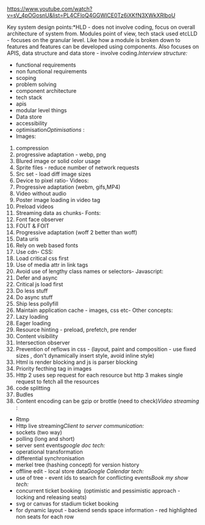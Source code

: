 

https://www.youtube.com/watch?v=sV_4pOGosnU&list=PL4CFloQ4GGWICE0Tz6iXKfN3XWkXRlboU



Key system design points:*HLD - does not involve coding, focus on overall architecture of system from. Modules point of view, tech stack used etcLLD - focuses on the granular level. Like how a module is broken down to features and features can be developed using components. Also focuses on APIS, data structure and data store - involve coding.*Interview structure:*  
- functional requirements  
- non functional requirements  
- scoping  
- problem solving  
- component architecture  
- tech stack  
- apis  
- modular level things  
- Data store  
- accessibility  
- optimisation*Optimisations* :  
- Images:  
1. compression  
2. progressive adaptation - webp, png  
3. Blured image or solid color usage  
4. Sprite files - reduce number of network requests  
5. Src set - load diff image sizes  
6. Device to pixel ratio- Videos:  
1. Progressive adaptation (webm, gifs,MP4)  
2. Video without audio  
3. Poster image loading in video tag  
4. Preload videos  
5. Streaming data as chunks- Fonts:  
1. Font face observer  
2. FOUT & FOIT  
3. Progressive adaptation (woff 2 better than woff)  
4. Data uris  
5. Rely on web based fonts  
6. Use cdn- CSS:  
1. Load critical css first  
2. Use of media attr in link tags  
3. Avoid use of lengthy class names or selectors- Javascript:  
1. Defer and async  
2. Critical js load first  
3. Do less stuff  
4. Do async stuff  
5. Ship less pollyfill  
6. Maintain application cache - images, css etc- Other concepts:  
1. Lazy loading  
2. Eager loading  
3. Resource hinting - preload, prefetch, pre render  
4. Content visibility  
5. Intersection observer  
6. Prevention of reflows in css - (layout, paint and composition - use fixed sizes , don't dynamically insert style, avoid inline style)  
7. Html is render blocking and js is parser blocking  
8. Priority fecthing tag in images  
9. Http 2 uses sep request for each resource but http 3 makes single request to fetch all the resources  
10. code splitting  
11. Budles  
12. Content encoding can be gzip or brottle (need to check)*Video streaming* :  
- Rtmp  
- Http live streaming*Client to server communication:*  
- sockets (two way)  
- polling (long and short)  
- server sent events*google doc tech:*  
- operational transformation  
- differential synchronisation  
- merkel tree (hashing concept) for version history  
- offline edit - local store data*Google Calendar tech:*  
- use of tree - event ids to search for conflicting events*Book my show tech:*  
- concurrent ticket booking  (optimistic and pessimistic approach - locking and releasing seats)  
- svg or canvas for stadium ticket booking  
- for dynamic layout - backend sends space information - red highlighted non seats for each row